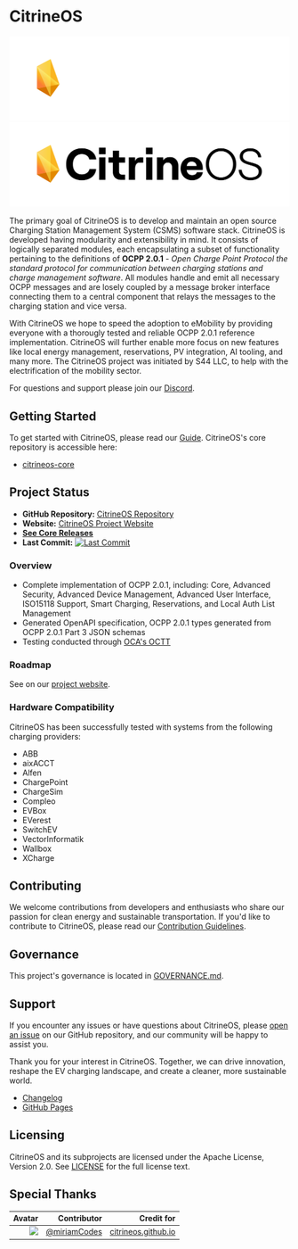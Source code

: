 # CitrineOS

![CitrineOS Logo](assets/logo_white.png#gh-dark-mode-only)
![CitrineOS Logo](assets/logo_black.png#gh-light-mode-only)

The primary goal of CitrineOS is to develop and maintain an open source Charging Station Management System (CSMS) software stack. CitrineOS is developed having modularity and extensibility in mind. It consists of logically separated modules, each encapsulating a subset of functionality pertaining to the definitions of **OCPP 2.0.1** - *Open Charge Point Protocol the standard protocol for communication between charging stations and charge management software*. All modules handle and emit all necessary OCPP messages and are losely coupled by a message broker interface connecting them to a central component that relays the messages to the charging station and vice versa.

With CitrineOS we hope to speed the adoption to eMobility by providing everyone with a thorougly tested and reliable OCPP 2.0.1 reference implementation. CitrineOS will further enable more focus on new features like local energy management, reservations, PV integration, AI tooling, and many more. The CitrineOS project was initiated by S44 LLC, to help with the electrification of the mobility sector.

For questions and support please join our [Discord](https://discord.gg/FhkRJknV3N).

## Getting Started

To get started with CitrineOS, please read our [Guide](https://citrineos.github.io/docs/getting-started.html). CitrineOS's core repository is accessible here:

- [citrineos-core](https://github.com/citrineos/citrineos-core)

## Project Status

- **GitHub Repository:** [CitrineOS Repository](https://github.com/citrineos/citrineos)
- **Website:** [CitrineOS Project Website](https://citrineos.github.io)
- [**See Core Releases**](https://github.com/citrineos/citrineos-core/releases)
- **Last Commit:** [![Last Commit](https://img.shields.io/github/last-commit/citrineos/citrineos-core)](https://github.com/citrineos/citrineos-core/commits/main)

### Overview

- Complete implementation of OCPP 2.0.1, including: Core, Advanced Security, Advanced Device Management, Advanced User Interface, ISO15118 Support, Smart Charging, Reservations, and Local Auth List Management 
- Generated OpenAPI specification, OCPP 2.0.1 types generated from OCPP 2.0.1 Part 3 JSON schemas
- Testing conducted through [OCA's OCTT](https://www.openchargealliance.org/protocols/test-tool-ocpp-201/)

### Roadmap

See on our [project website](https://citrineos.github.io/docs/roadmap.html).

### Hardware Compatibility
CitrineOS has been successfully tested with systems from the following charging providers:

- ABB
- aixACCT
- Alfen
- ChargePoint
- ChargeSim
- Compleo
- EVBox
- EVerest
- SwitchEV
- VectorInformatik
- Wallbox
- XCharge


## Contributing

We welcome contributions from developers and enthusiasts who share our passion for clean energy and sustainable transportation. If you'd like to contribute to CitrineOS, please read our [Contribution Guidelines].

## Governance

This project's governance is located in [GOVERNANCE.md](GOVERNANCE.md).

## Support

If you encounter any issues or have questions about CitrineOS, please [open an issue](https://github.com/citrineos/citrineos/issues) on our GitHub repository, and our community will be happy to assist you.

Thank you for your interest in CitrineOS. Together, we can drive innovation, reshape the EV charging landscape, and create a cleaner, more sustainable world.

- [Changelog]
- [GitHub Pages](https://citrineos.github.io/)

## Licensing

CitrineOS and its subprojects are licensed under the Apache License, Version 2.0. See [LICENSE](LICENSE) for the full license text.

## Special Thanks

| Avatar    | Contributor | Credit for |
|----------:|------------:|------------:|
| ![](https://avatars.githubusercontent.com/u/118277948?s=64&v=4) | [@miriamCodes](https://github.com/miriamCodes) | [citrineos.github.io](citrineos.github.io) |

[Changelog]: CHANGELOG.md
[Contribution Guidelines]: CONTRIBUTING.md
